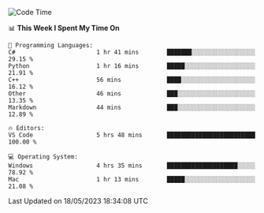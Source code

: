 
<!--START_SECTION:waka-->
![Code Time](http://img.shields.io/badge/Code%20Time-725%20hrs%2042%20mins-blue)

📊 **This Week I Spent My Time On** 

```text
💬 Programming Languages: 
C#                       1 hr 41 mins        ███████░░░░░░░░░░░░░░░░░░   29.15 % 
Python                   1 hr 16 mins        █████░░░░░░░░░░░░░░░░░░░░   21.91 % 
C++                      56 mins             ████░░░░░░░░░░░░░░░░░░░░░   16.12 % 
Other                    46 mins             ███░░░░░░░░░░░░░░░░░░░░░░   13.35 % 
Markdown                 44 mins             ███░░░░░░░░░░░░░░░░░░░░░░   12.89 % 

🔥 Editors: 
VS Code                  5 hrs 48 mins       █████████████████████████   100.00 % 

💻 Operating System: 
Windows                  4 hrs 35 mins       ████████████████████░░░░░   78.92 % 
Mac                      1 hr 13 mins        █████░░░░░░░░░░░░░░░░░░░░   21.08 % 
```


 Last Updated on 18/05/2023 18:34:08 UTC
<!--END_SECTION:waka-->

